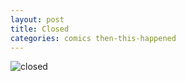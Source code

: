 ```yaml
---
layout: post
title: Closed
categories: comics then-this-happened
---
```

![closed](/public/images/may-27-2017.png)
